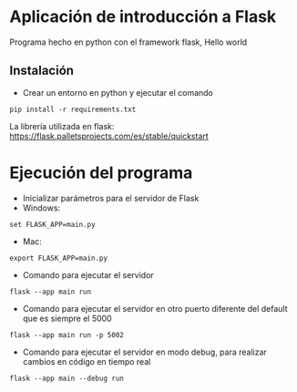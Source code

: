# Aplicación de introducción a Flask

Programa hecho en python con el framework flask, Hello world

## Instalación
- Crear un entorno en python y ejecutar el comando
```
pip install -r requirements.txt
```

La librería utilizada en flask: https://flask.palletsprojects.com/es/stable/quickstart

# Ejecución del programa
- Inicializar parámetros para el servidor de Flask
- Windows: 
```
set FLASK_APP=main.py
```
- Mac:
```
export FLASK_APP=main.py
```

- Comando para ejecutar el servidor
```
flask --app main run
```

- Comando para ejecutar el servidor en otro puerto diferente del default que es siempre el 5000
```
flask --app main run -p 5002
```

- Comando para ejecutar el servidor en modo debug, para realizar cambios en código en tiempo real
```
flask --app main --debug run
```